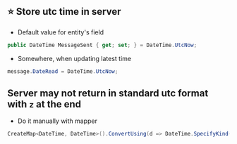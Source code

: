 ## :star: Store utc time in server
* Default value for entity's field
```csharp
public DateTime MessageSent { get; set; } = DateTime.UtcNow;
```
* Somewhere, when updating latest time
```csharp
message.DateRead = DateTime.UtcNow;
```

## Server may not return in standard utc format with `z` at the end
* Do it manually with mapper
```csharp
CreateMap<DateTime, DateTime>().ConvertUsing(d => DateTime.SpecifyKind(d, DateTimeKind.Utc));
```
